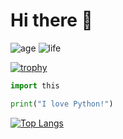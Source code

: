 # Hi there 👋

![age](https://img.shields.io/badge/age-15-brightgreen?style=flat)
![life](https://img.shields.io/badge/Life-Failing-red)

[![trophy](https://github-profile-trophy.vercel.app/?username=hirossan4049)](https://github.com/hirossan4049)

```py
import this

print("I love Python!")
```

[![Top Langs](https://github-readme-stats.vercel.app/api/top-langs/?username=hirossan4049&layout=compact)](https://github.com/hirossan4049)



<!--
**hirossan4049/hirossan4049** is a ✨ _special_ ✨ repository because its `README.md` (this file) appears on your GitHub profile.

Here are some ideas to get you started:

- 🔭 I’m currently working on ...
- 🌱 I’m currently learning ...
- 👯 I’m looking to collaborate on ...
- 🤔 I’m looking for help with ...
- 💬 Ask me about ...
- 📫 How to reach me: ...
- 😄 Pronouns: ...
- ⚡ Fun fact: ...
-->
